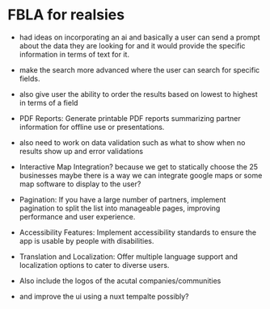 # FBLA for realsies 

- had ideas on incorporating an ai and basically a user can send a prompt about the data they are looking for and it would provide the specific information in terms of text for it.

- make the search more advanced where the user can search for specific fields.
- also give user the ability to order the results based on lowest to highest in terms of a field

- PDF Reports: Generate printable PDF reports summarizing partner information for offline use or presentations.

- also need to work on data validation such as what to show when no results show up and error validations

- Interactive Map Integration? because we get to statically choose the 25 businesses maybe there is a way we can integrate google maps or some map software to display to the user?

- Pagination: If you have a large number of partners, implement pagination to split the list into manageable pages, improving performance and user experience.

- Accessibility Features: Implement accessibility standards to ensure the app is usable by people with disabilities.

- Translation and Localization: Offer multiple language support and localization options to cater to diverse users.


- Also include the logos of the acutal companies/communities

- and improve the ui using a nuxt tempalte possibly?

